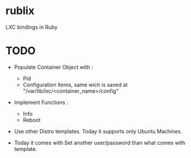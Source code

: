 rublix
======

LXC bindings in Ruby

TODO
======

* Populate Container Object with :
  - Pid
  - Configuration Items, same wich is saved at "/var/lib/lxc/<container_name>/config"

* Implement Functions :
  - Info
  - Reboot

* Use other Distro templates. Today it supports only Ubuntu Machines.
* Today it comes with Set another user/password than what comes with template.

